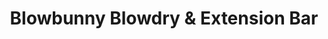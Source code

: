 ---
title: "Blowbunny Blowdry & Extension Bar"
url: /san-diego/blowbunny-blowdry-und-extension-bar/
shop: Friseur
---
